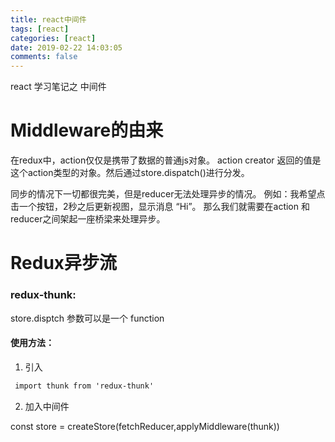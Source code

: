 ```yaml
---
title: react中间件
tags: [react]
categories: [react]
date: 2019-02-22 14:03:05
comments: false
---
```


react 学习笔记之 中间件
<!-- more -->

# Middleware的由来

在redux中，action仅仅是携带了数据的普通js对象。 action creator 返回的值是这个action类型的对象。然后通过store.dispatch()进行分发。

同步的情况下一切都很完美，但是reducer无法处理异步的情况。
例如：我希望点击一个按钮，2秒之后更新视图，显示消息 “Hi”。
那么我们就需要在action 和 reducer之间架起一座桥梁来处理异步。


# Redux异步流

### redux-thunk:
store.disptch 参数可以是一个 function

#### 使用方法：

1. 引入

```html
 import thunk from 'redux-thunk'
```

2. 加入中间件

const store = createStore(fetchReducer,applyMiddleware(thunk))